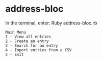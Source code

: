 # address-bloc

In the terminal, enter: Ruby address-bloc.rb

    Main Menu
    1 - View all entries
    2 - Create an entry
    3 - Search for an entry
    4 - Import entries from a CSV
    5 - Exit
    
